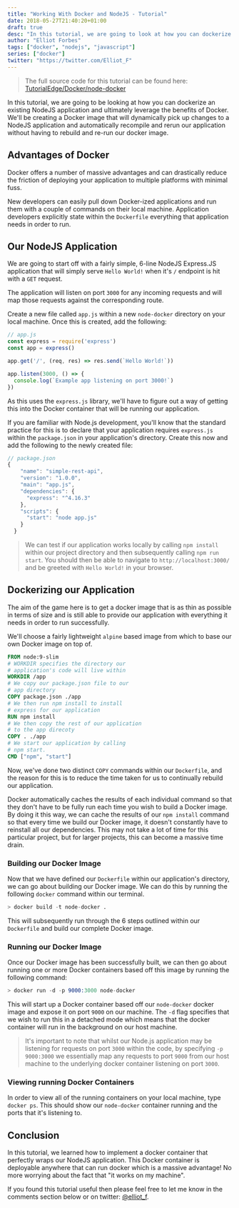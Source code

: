 ```yaml
---
title: "Working With Docker and NodeJS - Tutorial"
date: 2018-05-27T21:40:20+01:00
draft: true
desc: "In this tutorial, we are going to look at how you can dockerize a NodeJS application"
author: "Elliot Forbes"
tags: ["docker", "nodejs", "javascript"]
series: ["docker"]
twitter: "https://twitter.com/Elliot_F"
---
```


> The full source code for this tutorial can be found here: [TutorialEdge/Docker/node-docker](https://github.com/TutorialEdge/Docker/tree/master/node-docker)

In this tutorial, we are going to be looking at how you can dockerize an existing NodeJS application and ultimately leverage the benefits of Docker. We'll be creating a Docker image that will dynamically pick up changes to a NodeJS application and automatically recompile and rerun our application without having to rebuild and re-run our docker image.

## Advantages of Docker

Docker offers a number of massive advantages and can drastically reduce the friction of deploying your application to multiple platforms with minimal fuss. 

New developers can easily pull down Docker-ized applications and run them with a couple of commands on their local machine. Application developers explicitly state within the `Dockerfile` everything that application needs in order to run.  

## Our NodeJS Application

We are going to start off with a fairly simple, 6-line NodeJS Express.JS application that will simply serve `Hello World!` when it's `/` endpoint is hit with a `GET` request. 

The application will listen on port `3000` for any incoming requests and will map those requests against the corresponding route. 

Create a new file called `app.js` within a new `node-docker` directory on your local machine. Once this is created, add the following:

```js
// app.js
const express = require('express')
const app = express()

app.get('/', (req, res) => res.send(`Hello World!`))

app.listen(3000, () => {
  console.log(`Example app listening on port 3000!`)
})

```

As this uses the `express.js` library, we'll have to figure out a way of getting this into the Docker container that will be running our application. 

If you are familiar with Node.js development, you'll know that the standard practice for this is to declare that your application requires `express.js` within the `package.json` in your application's directory. Create this now and add the following to the newly created file:

```js
// package.json
{
    "name": "simple-rest-api",
    "version": "1.0.0",
    "main": "app.js",
    "dependencies": {
      "express": "^4.16.3"
    },
    "scripts": {
      "start": "node app.js"
    }
  }
```

> We can test if our application works locally by calling `npm install` within our project directory and then subsequently calling `npm run start`. You should then be able to navigate to `http://localhost:3000/` and be greeted with `Hello World!` in your browser. 

## Dockerizing our Application

The aim of the game here is to get a docker image that is as thin as possible in terms of size and is still able to provide our application with everything it needs in order to run successfully.

We'll choose a fairly lightweight `alpine` based image from which to base our own Docker image on top of. 

```Dockerfile
FROM node:9-slim
# WORKDIR specifies the directory our 
# application's code will live within
WORKDIR /app
# We copy our package.json file to our 
# app directory
COPY package.json ./app
# We then run npm install to install
# express for our application
RUN npm install
# We then copy the rest of our application
# to the app direcoty
COPY . ./app
# We start our application by calling
# npm start.
CMD ["npm", "start"]
```

Now, we've done two distinct `COPY` commands within our `Dockerfile`, and the reason for this is to reduce the time taken for us to continually rebuild our application. 

Docker automatically caches the results of each individual command so that they don't have to be fully run each time you wish to build a Docker image. By doing it this way, we can cache the results of our `npm install` command so that every time we build our Docker image, it doesn't constantly have to reinstall all our dependencies. This may not take a lot of time for this particular project, but for larger projects, this can become a massive time drain.

### Building our Docker Image

Now that we have defined our `Dockerfile` within our application's directory, we can go about building our Docker image. We can do this by running the following `docker` command within our terminal.

```s
> docker build -t node-docker .
```

This will subsequently run through the 6 steps outlined within our `Dockerfile` and build our complete Docker image. 

### Running our Docker Image

Once our Docker image has been successfully built, we can then go about running one or more Docker containers based off this image by running the following command:

```s
> docker run -d -p 9000:3000 node-docker
```

This will start up a Docker container based off our `node-docker` docker image and expose it on port `9000` on our machine. The `-d` flag specifies that we wish to run this in a detached mode which means that the docker container will run in the background on our host machine. 

> It's important to note that whilst our Node.js application may be listening for requests on port `3000` within the code, by specifying `-p 9000:3000` we essentially map any requests to port `9000` from our host machine to the underlying docker container listening on port `3000`.

### Viewing running Docker Containers

In order to view all of the running containers on your local machine, type `docker ps`. This should show our `node-docker` container running and the ports that it's listening to.

## Conclusion

In this tutorial, we learned how to implement a docker container that perfectly wraps our NodeJS application. This Docker container is deployable anywhere that can run docker which is a massive advantage! No more worrying about the fact that "it works on my machine".

If you found this tutorial useful then please feel free to let me know in the comments section below or on twitter: [@elliot_f](https://twitter.com/elliot_f).

